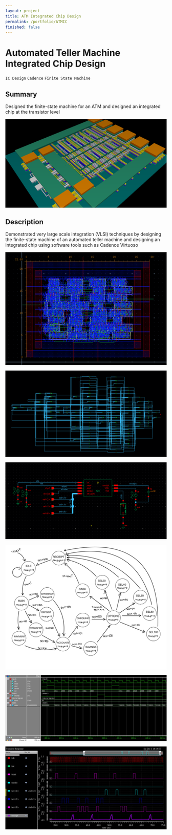 ```yaml
---
layout: project
title: ATM Integrated Chip Design
permalink: /portfolio/ATMIC
finished: false
---
```



# Automated Teller Machine Integrated Chip Design

`IC Design` `Cadence` `Finite State Machine`

## Summary

Designed the finite-state machine for an ATM and designed an integrated chip at the transistor level

![Integrated Chip](/assets/images/ATMIC/IC.png)

## Description

Demonstrated very large scale integration (VLSI) techniques by designing the finite-state machine of an automated teller machine and designing an integrated chip using software tools such as Cadence Virtuoso

![Image](/assets/images/ATMIC/fsmLayout.png)

![Image](/assets/images/ATMIC/fsmSchematic.png)

![Image](/assets/images/ATMIC/fsmTestBench.png)

![FSM Flow Diagram](/assets/images/ATMIC/fsmFD.jpg)

![Image](/assets/images/ATMIC/modelSimWave.png)

![Image](/assets/images/ATMIC/cadenceWave.png)